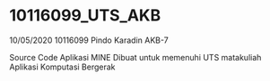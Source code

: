 # 10116099_UTS_AKB

 10/05/2020
 10116099
 Pindo Karadin
 AKB-7

Source Code Aplikasi MINE
Dibuat untuk memenuhi UTS matakuliah Aplikasi Komputasi Bergerak
